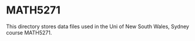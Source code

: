 # MATH5271
This directory stores data files used in the Uni of New South Wales, Sydney course MATH5271.

